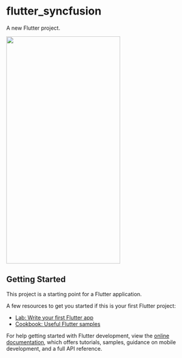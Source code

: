 # flutter_syncfusion

A new Flutter project.

<img src="https://user-images.githubusercontent.com/19665296/220711275-426f1fd0-a523-40c0-9411-11819d6b3620.png" width="300" height="600">

## Getting Started

This project is a starting point for a Flutter application.

A few resources to get you started if this is your first Flutter project:

- [Lab: Write your first Flutter app](https://docs.flutter.dev/get-started/codelab)
- [Cookbook: Useful Flutter samples](https://docs.flutter.dev/cookbook)

For help getting started with Flutter development, view the
[online documentation](https://docs.flutter.dev/), which offers tutorials,
samples, guidance on mobile development, and a full API reference.
